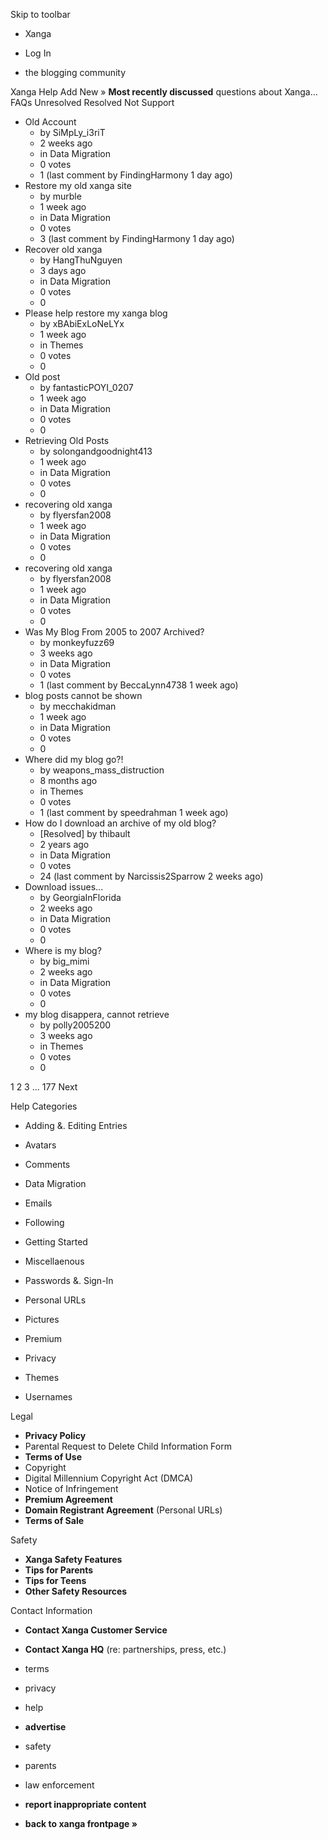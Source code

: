 Skip to toolbar

*   Xanga

*   Log In

*   the blogging community

Xanga Help Add New » **Most recently discussed** questions about Xanga… FAQs Unresolved Resolved Not Support

*   Old Account
    *   by SiMpLy\_i3riT
    *   2 weeks ago
    *   in Data Migration
    *   0 votes
    *   1 (last comment by FindingHarmony 1 day ago)
*   Restore my old xanga site
    *   by murble
    *   1 week ago
    *   in Data Migration
    *   0 votes
    *   3 (last comment by FindingHarmony 1 day ago)
*   Recover old xanga
    *   by HangThuNguyen
    *   3 days ago
    *   in Data Migration
    *   0 votes
    *   0
*   Please help restore my xanga blog
    *   by xBAbiExLoNeLYx
    *   1 week ago
    *   in Themes
    *   0 votes
    *   0
*   Old post
    *   by fantasticPOYI\_0207
    *   1 week ago
    *   in Data Migration
    *   0 votes
    *   0
*   Retrieving Old Posts
    *   by solongandgoodnight413
    *   1 week ago
    *   in Data Migration
    *   0 votes
    *   0
*   recovering old xanga
    *   by flyersfan2008
    *   1 week ago
    *   in Data Migration
    *   0 votes
    *   0
*   recovering old xanga
    *   by flyersfan2008
    *   1 week ago
    *   in Data Migration
    *   0 votes
    *   0
*   Was My Blog From 2005 to 2007 Archived?
    *   by monkeyfuzz69
    *   3 weeks ago
    *   in Data Migration
    *   0 votes
    *   1 (last comment by BeccaLynn4738 1 week ago)
*   blog posts cannot be shown
    *   by mecchakidman
    *   1 week ago
    *   in Data Migration
    *   0 votes
    *   0
*   Where did my blog go?!
    *   by weapons\_mass\_distruction
    *   8 months ago
    *   in Themes
    *   0 votes
    *   1 (last comment by speedrahman 1 week ago)
*   How do I download an archive of my old blog?
    *   \[Resolved\] by thibault
    *   2 years ago
    *   in Data Migration
    *   0 votes
    *   24 (last comment by Narcissis2Sparrow 2 weeks ago)
*   Download issues...
    *   by GeorgiaInFlorida
    *   2 weeks ago
    *   in Data Migration
    *   0 votes
    *   0
*   Where is my blog?
    *   by big\_mimi
    *   2 weeks ago
    *   in Data Migration
    *   0 votes
    *   0
*   my blog disappera, cannot retrieve
    *   by polly2005200
    *   3 weeks ago
    *   in Themes
    *   0 votes
    *   0

1 2 3 ... 177 Next

Help Categories

*   Adding &. Editing Entries
*   Avatars
*   Comments
*   Data Migration
*   Emails
*   Following
*   Getting Started
*   Miscellaenous

*   Passwords &. Sign-In
*   Personal URLs
*   Pictures
*   Premium
*   Privacy
*   Themes
*   Usernames

Legal

*   **Privacy Policy**
*   Parental Request to Delete Child Information Form
*   **Terms of Use**
*   Copyright
*   Digital Millennium Copyright Act (DMCA)
*   Notice of Infringement
*   **Premium Agreement**
*   **Domain Registrant Agreement** (Personal URLs)
*   **Terms of Sale**

Safety

*   **Xanga Safety Features**
*   **Tips for Parents**
*   **Tips for Teens**
*   **Other Safety Resources**

Contact Information

*   **Contact Xanga Customer Service**
*   **Contact Xanga HQ** (re: partnerships, press, etc.)

*   terms
*   privacy
*   help
*   **advertise**

*   safety
*   parents
*   law enforcement
*   **report inappropriate content**

*   **back to xanga frontpage »**